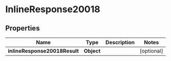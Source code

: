 # InlineResponse20018

## Properties
Name | Type | Description | Notes
------------ | ------------- | ------------- | -------------
**inlineResponse20018Result** | **Object** |  |  [optional]
